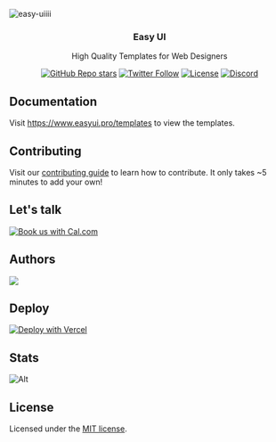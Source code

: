 ![easy-uiiii](https://github.com/DarkInventor/easy-ui/assets/67015517/d6865ba3-d092-4cfb-b859-7ce2a9be2570)

<h3 align="center">Easy UI</h3>
<p align="center">
    High Quality Templates for Web Designers
</p>
<div align="center">
  <a href="https://github.com/DarkInventor/easy-ui/stargazers"><img alt="GitHub Repo stars" src="https://img.shields.io/github/stars/DarkInventor/easy-ui"></a>
  <a href="https://twitter.com/drew"><img alt="Twitter Follow" src="https://img.shields.io/twitter/follow/drew"></a>
  <a href="https://github.com/DarkInventor/easy-ui/blob/main/LICENSE"><img alt="License" src="https://img.shields.io/badge/License-MIT-yellow.svg"></a>
  <a href="https://discord.gg/9PZpwYXA"><img alt="Discord" src="https://img.shields.io/discord/1267194703439462502"></a>
</div>


## Documentation

Visit https://www.easyui.pro/templates to view the templates.

## Contributing

Visit our [contributing guide](https://github.com/DarkInventor/easy-ui/blob/main/CONTRIBUTING.md) to learn how to contribute. It only takes ~5 minutes to add your own!

## Let's talk
<a href="https://cal.com/drew/30min"><img alt="Book us with Cal.com" src="https://cal.com/book-with-cal-dark.svg" /></a>

## Authors

<a href="https://github.com/darkinventor/easy-ui/graphs/contributors">
  <img src="https://contrib.rocks/image?repo=darkinventor/easy-ui" />
</a>

## Deploy

[![Deploy with Vercel](https://vercel.com/button)](https://vercel.com/new/clone?repository-url=https%3A%2F%2Fgithub.com%2FDarkInventor%2Feasy-ui)

## Stats

![Alt](https://repobeats.axiom.co/api/embed/f674d549a6903e82858b214c93f9fb3f3168d442.svg "Repobeats analytics image")

## License

Licensed under the [MIT license](https://github.com/DarkInventor/easy-ui/blob/main/LICENSE.md).
